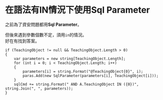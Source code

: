 # 在語法有IN情況下使用Sql Parameter


之前為了資安問題都用**Sql Parameter**。    
<!--more-->

但後來遇到參數個數不定，須用`in`的情況。  
好在有找到答案。  
```CSharp
if (TeachingObject != null && TeachingObject.Length > 0)
{
	var parameters = new string[TeachingObject.Length];
	for (int i = 0; i < TeachingObject.Length; i++)
	{
		parameters[i] = string.Format("@TeachingObject{0}", i);
		paras.Add(new SqlParameter(parameters[i], TeachingObject[i]));
	}
	sqlCmd += string.Format(" AND A.TeachingObject IN ({0})", string.Join(", ", parameters));
}
```

